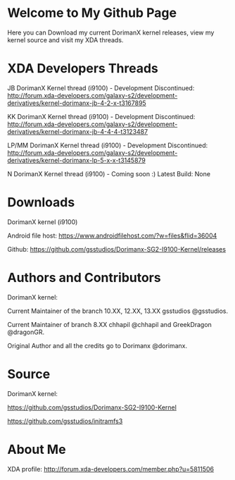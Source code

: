 # Welcome to My Github Page

Here you can Download my current DorimanX kernel releases, view my kernel source and visit my XDA threads.

# XDA Developers Threads

JB DorimanX Kernel thread (i9100) - Development Discontinued:
http://forum.xda-developers.com/galaxy-s2/development-derivatives/kernel-dorimanx-jb-4-2-x-t3167895

KK DorimanX Kernel thread (i9100) - Development Discontinued:
http://forum.xda-developers.com/galaxy-s2/development-derivatives/kernel-dorimanx-jb-4-4-4-t3123487

LP/MM DorimanX Kernel thread (i9100) - Development Discontinued:
http://forum.xda-developers.com/galaxy-s2/development-derivatives/kernel-dorimanx-lp-5-x-x-t3145879

N DorimanX Kernel thread (i9100) - Coming soon :) 
Latest Build: None

# Downloads

DorimanX kernel (i9100)

Android file host:
https://www.androidfilehost.com/?w=files&flid=36004

Github: 
https://github.com/gsstudios/Dorimanx-SG2-I9100-Kernel/releases

# Authors and Contributors

DorimanX kernel:

Current Maintainer of the branch 10.XX, 12.XX, 13.XX gsstudios @gsstudios. 

Current Maintainer of branch 8.XX chhapil @chhapil and GreekDragon @dragonGR. 

Original Author and all the credits go to Dorimanx @dorimanx. 
 
# Source

DorimanX kernel: 

https://github.com/gsstudios/Dorimanx-SG2-I9100-Kernel

https://github.com/gsstudios/initramfs3

# About Me

XDA profile:
http://forum.xda-developers.com/member.php?u=5811506
